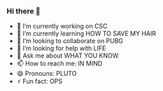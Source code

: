 ### Hi there 👋

<!--
**MrPluto/MrPluto** is a ✨ _special_ ✨ repository because its `README.md` (this file) appears on your GitHub profile.
-->
- 🔭 I’m currently working on CSC
- 🌱 I’m currently learning HOW TO SAVE MY HAIR
- 👯 I’m looking to collaborate on PUBG
- 🤔 I’m looking for help with LIFE
- 💬 Ask me about WHAT YOU KNOW
- 📫 How to reach me: IN MIND
- 😄 Pronouns: PLUTO
- ⚡ Fun fact: OPS

